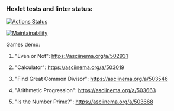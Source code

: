 ### Hexlet tests and linter status:
[![Actions Status](https://github.com/eugenenazirov/python-project-lvl1/workflows/hexlet-check/badge.svg)](https://github.com/eugenenazirov/python-project-lvl1/actions)

[![Maintainability](https://api.codeclimate.com/v1/badges/a99a88d28ad37a79dbf6/maintainability)](https://codeclimate.com/github/codeclimate/codeclimate/maintainability)

Games demo:
1. "Even or Not":
https://asciinema.org/a/502931

2. "Calculator":
https://asciinema.org/a/503019

3. "Find Great Common Divisor":
https://asciinema.org/a/503546

4. "Arithmetic Progression":
https://asciinema.org/a/503663

5. "Is the Number Prime?":
https://asciinema.org/a/503668
